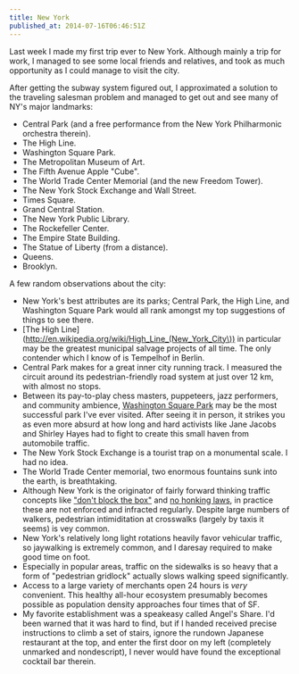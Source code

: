 ```yaml
---
title: New York
published_at: 2014-07-16T06:46:51Z
---
```


Last week I made my first trip ever to New York. Although mainly a trip for work, I managed to see some local friends and relatives, and took as much opportunity as I could manage to visit the city.

After getting the subway system figured out, I approximated a solution to the traveling salesman problem and managed to get out and see many of NY's major landmarks:

* Central Park (and a free performance from the New York Philharmonic orchestra therein).
* The High Line.
* Washington Square Park.
* The Metropolitan Museum of Art.
* The Fifth Avenue Apple "Cube".
* The World Trade Center Memorial (and the new Freedom Tower).
* The New York Stock Exchange and Wall Street.
* Times Square.
* Grand Central Station.
* The New York Public Library.
* The Rockefeller Center.
* The Empire State Building.
* The Statue of Liberty (from a distance).
* Queens.
* Brooklyn.

A few random observations about the city:

* New York's best attributes are its parks; Central Park, the High Line, and Washington Square Park would all rank amongst my top suggestions of things to see there.
* [The High Line](http://en.wikipedia.org/wiki/High_Line_(New_York_City\)) in particular may be the greatest municipal salvage projects of all time. The only contender which I know of is Tempelhof in Berlin.
* Central Park makes for a great inner city running track. I measured the circuit around its pedestrian-friendly road system at just over 12 km, with almost no stops.
* Between its pay-to-play chess masters, puppeteers, jazz performers, and community ambience, [Washington Square Park](http://en.wikipedia.org/wiki/Washington_Square_Park) may be the most successful park I've ever visited. After seeing it in person, it strikes you as even more absurd at how long and hard activists like Jane Jacobs and Shirley Hayes had to fight to create this small haven from automobile traffic.
* The New York Stock Exchange is a tourist trap on a monumental scale. I had no idea.
* The World Trade Center memorial, two enormous fountains sunk into the earth, is breathtaking.
* Although New York is the originator of fairly forward thinking traffic concepts like ["don't block the box"](http://en.wikipedia.org/wiki/Gridlock#New_York_City) and [no honking laws](http://www.nytimes.com/2013/01/29/nyregion/new-york-removes-no-honking-signs.html), in practice these are not enforced and infracted regularly. Despite large numbers of walkers, pedestrian intimiditation at crosswalks (largely by taxis it seems) is vey common.
* New York's relatively long light rotations heavily favor vehicular traffic, so jaywalking is extremely common, and I daresay required to make good time on foot.
* Especially in popular areas, traffic on the sidewalks is so heavy that a form of "pedestrian gridlock" actually slows walking speed significantly.
* Access to a large variety of merchants open 24 hours is _very_ convenient. This healthy all-hour ecosystem presumably becomes possible as population density approaches four times that of SF.
* My favorite establishment was a speakeasy called Angel's Share. I'd been warned that it was hard to find, but if I handed received precise instructions to climb a set of stairs, ignore the rundown Japanese restaurant at the top, and enter the first door on my left (completely unmarked and nondescript), I never would have found the exceptional cocktail bar therein.
